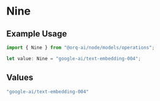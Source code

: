 # Nine

## Example Usage

```typescript
import { Nine } from "@orq-ai/node/models/operations";

let value: Nine = "google-ai/text-embedding-004";
```

## Values

```typescript
"google-ai/text-embedding-004"
```